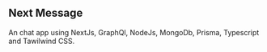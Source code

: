 ## Next Message

An chat app using NextJs, GraphQl, NodeJs, MongoDb, Prisma, Typescript and Tawilwind CSS.

